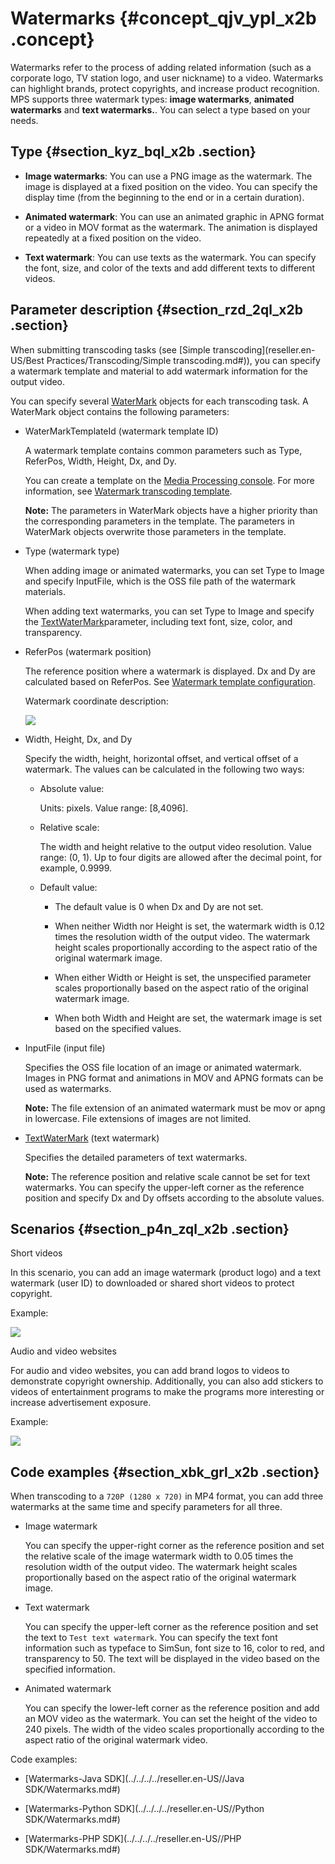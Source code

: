# Watermarks {#concept_qjv_ypl_x2b .concept}

Watermarks refer to the process of adding related information \(such as a corporate logo, TV station logo, and user nickname\) to a video. Watermarks can highlight brands, protect copyrights, and increase product recognition. MPS supports three watermark types: **image watermarks**, **animated watermarks** and **text watermarks.**. You can select a type based on your needs.

## Type {#section_kyz_bql_x2b .section}

-   **Image watermarks**: You can use a PNG image as the watermark. The image is displayed at a fixed position on the video. You can specify the display time \(from the beginning to the end or in a certain duration\).

-   **Animated watermark**: You can use an animated graphic in APNG format or a video in MOV format as the watermark. The animation is displayed repeatedly at a fixed position on the video.

-   **Text watermark**: You can use texts as the watermark. You can specify the font, size, and color of the texts and add different texts to different videos.


## Parameter description {#section_rzd_2ql_x2b .section}

When submitting transcoding tasks \(see [Simple transcoding](reseller.en-US/Best Practices/Transcoding/Simple transcoding.md#)\), you can specify a watermark template and material to add watermark information for the output video.

You can specify several [WaterMark](https://help.aliyun.com/document_detail/29253.html?spm=a2c4g.11186623.2.4.70b26a43Zaunu2#h2-5-5) objects for each transcoding task. A WaterMark object contains the following parameters:

-   WaterMarkTemplateId \(watermark template ID\)

    A watermark template contains common parameters such as Type, ReferPos, Width, Height, Dx, and Dy.

    You can create a template on the [Media Processing console](https://mts.console.aliyun.com/?spm=a2c4g.11186623.2.5.70b26a43Zaunu2). For more information, see [Watermark transcoding template](https://help.aliyun.com/document_detail/42442.html?spm=a2c4g.11186623.2.6.70b26a43Zaunu2#h2-u6C34u5370u6A21u677F2).

    **Note:** The parameters in WaterMark objects have a higher priority than the corresponding parameters in the template. The parameters in WaterMark objects overwrite those parameters in the template.

-   Type \(watermark type\)

    When adding image or animated watermarks, you can set Type to Image and specify InputFile, which is the OSS file path of the watermark materials.

    When adding text watermarks, you can set Type to Image and specify the [TextWaterMark](https://help.aliyun.com/document_detail/29253.html?spm=a2c4g.11186623.2.7.70b26a43Zaunu2#h2-37-33)parameter, including text font, size, color, and transparency.

-   ReferPos \(watermark position\)

    The reference position where a watermark is displayed. Dx and Dy are calculated based on ReferPos. See [Watermark template configuration](https://help.aliyun.com/document_detail/29253.html?spm=a2c4g.11186623.2.8.70b26a43Zaunu2#h2-6-6).

    Watermark coordinate description:

    ![](images/10135_en-US.png)

-   Width, Height, Dx, and Dy

    Specify the width, height, horizontal offset, and vertical offset of a watermark. The values can be calculated in the following two ways:

    -   Absolute value:

        Units: pixels. Value range: \[8,4096\].

    -   Relative scale:

        The width and height relative to the output video resolution. Value range: \(0, 1\). Up to four digits are allowed after the decimal point, for example, 0.9999.

    -   Default value:

        -   The default value is 0 when Dx and Dy are not set.

        -   When neither Width nor Height is set, the watermark width is 0.12 times the resolution width of the output video. The watermark height scales proportionally according to the aspect ratio of the original watermark image.

        -   When either Width or Height is set, the unspecified parameter scales proportionally based on the aspect ratio of the original watermark image.

        -   When both Width and Height are set, the watermark image is set based on the specified values.

-   InputFile \(input file\)

    Specifies the OSS file location of an image or animated watermark. Images in PNG format and animations in MOV and APNG formats can be used as watermarks.

    **Note:** The file extension of an animated watermark must be mov or apng in lowercase. File extensions of images are not limited.

-   [TextWaterMark](https://help.aliyun.com/document_detail/29253.html?spm=a2c4g.11186623.2.10.70b26a43Zaunu2#h2-37-33) \(text watermark\)

    Specifies the detailed parameters of text watermarks.

    **Note:** The reference position and relative scale cannot be set for text watermarks. You can specify the upper-left corner as the reference position and specify Dx and Dy offsets according to the absolute values.


## Scenarios {#section_p4n_zql_x2b .section}

Short videos

In this scenario, you can add an image watermark \(product logo\) and a text watermark \(user ID\) to downloaded or shared short videos to protect copyright.

Example:

![](images/10136_en-US.png)

Audio and video websites

For audio and video websites, you can add brand logos to videos to demonstrate copyright ownership. Additionally, you can also add stickers to videos of entertainment programs to make the programs more interesting or increase advertisement exposure.

Example:

![](images/10137_en-US.png)

## Code examples {#section_xbk_grl_x2b .section}

When transcoding to a `720P (1280 x 720)` in MP4 format, you can add three watermarks at the same time and specify parameters for all three.

-   Image watermark

    You can specify the upper-right corner as the reference position and set the relative scale of the image watermark width to 0.05 times the resolution width of the output video. The watermark height scales proportionally based on the aspect ratio of the original watermark image.

-   Text watermark

    You can specify the upper-left corner as the reference position and set the text to `Test text watermark`. You can specify the text font information such as typeface to SimSun, font size to 16, color to red, and transparency to 50. The text will be displayed in the video based on the specified information.

-   Animated watermark

    You can specify the lower-left corner as the reference position and add an MOV video as the watermark. You can set the height of the video to 240 pixels. The width of the video scales proportionally according to the aspect ratio of the original watermark video.


Code examples:

-   [Watermarks-Java SDK](../../../../reseller.en-US//Java SDK/Watermarks.md#)

-   [Watermarks-Python SDK](../../../../reseller.en-US//Python SDK/Watermarks.md#)

-   [Watermarks-PHP SDK](../../../../reseller.en-US//PHP SDK/Watermarks.md#)


